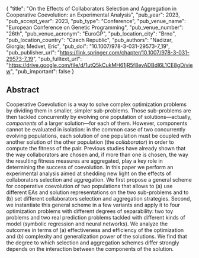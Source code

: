 {
  "title": "On the Effects of Collaborators Selection and Aggregation in Cooperative Coevolution: an Experimental Analysis",
  "pub_year": 2023,
  "pub_accept_year": 2023,
  "pub_type": "Conference",
  "pub_venue_name": "European Conference on Genetic Programming",
  "pub_venue_number": "26th",
  "pub_venue_acronym": "EuroGP",
  "pub_location_city": "Brno",
  "pub_location_country": "Czech Republic",
  "pub_authors": "Nadizar, Giorgia; Medvet, Eric",
  "pub_doi": "10.1007/978-3-031-29573-7_19",
  "pub_publisher_url": "https://link.springer.com/chapter/10.1007/978-3-031-29573-7_19",
  "pub_fulltext_url": "https://drive.google.com/file/d/1utQ5kCukMH61jR5f8evADBdl6L1CE8gD/view",
  "pub_important": false
}

## Abstract
Cooperative Coevolution is a way to solve complex optimization problems by dividing them in smaller, simpler sub-problems. Those sub-problems are then tackled concurrently by evolving one population of solutions—actually, *components* of a larger solution—for each of them. However, components cannot be evaluated in isolation: in the common case of two concurrently evolving populations, each solution of one population must be coupled with another solution of the other population (the *collaborator*) in order to compute the fitness of the pair. Previous studies have already shown that the way collaborators are chosen and, if more than one is chosen, the way the resulting fitness measures are aggregated, play a key role in determining the success of coevolution. In this paper we perform an experimental analysis aimed at shedding new light on the effects of collaborators selection and aggregation. We first propose a general scheme for cooperative coevolution of two populations that allows to (a) use different EAs and solution representations on the two sub-problems and to (b) set different collaborators selection and aggregation strategies. Second, we instantiate this general scheme in a few variants and apply it to four optimization problems with different degrees of separability: two toy problems and two real prediction problems tackled with different kinds of model (symbolic regression and neural networks). We analyze the outcomes in terms of (a) effectiveness and efficiency of the optimization and (b) complexity and generalization power of the solutions. We find that the degree to which selection and aggregation schemes differ strongly depends on the interaction between the components of the solution.
